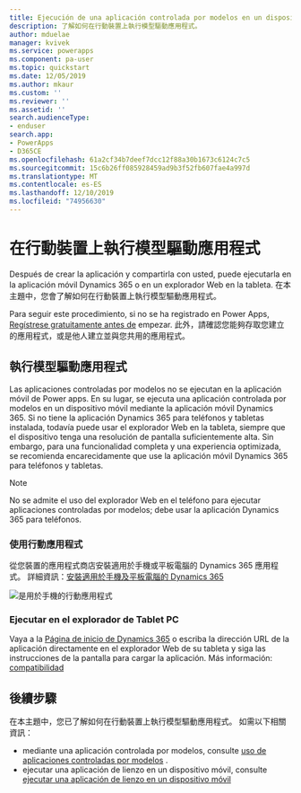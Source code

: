 ```yaml
---
title: Ejecución de una aplicación controlada por modelos en un dispositivo móvil con Power apps | Microsoft Docs
description: 了解如何在行動裝置上執行模型驅動應用程式。
author: mduelae
manager: kvivek
ms.service: powerapps
ms.component: pa-user
ms.topic: quickstart
ms.date: 12/05/2019
ms.author: mkaur
ms.custom: ''
ms.reviewer: ''
ms.assetid: ''
search.audienceType:
- enduser
search.app:
- PowerApps
- D365CE
ms.openlocfilehash: 61a2cf34b7deef7dcc12f88a30b1673c6124c7c5
ms.sourcegitcommit: 15c6b26ff085928459ad9b3f52fb607fae4a997d
ms.translationtype: MT
ms.contentlocale: es-ES
ms.lasthandoff: 12/10/2019
ms.locfileid: "74956630"
---
```

# <a name="run-a-model-driven-app-on-a-mobile-device"></a>在行動裝置上執行模型驅動應用程式

Después de crear la aplicación y compartirla con usted, puede ejecutarla en la aplicación móvil Dynamics 365 o en un explorador Web en la tableta. 在本主題中，您會了解如何在行動裝置上執行模型驅動應用程式。 

Para seguir este procedimiento, si no se ha registrado en Power Apps, [Regístrese gratuitamente antes de](https://make.powerapps.com/signup?redirect=marketing&email=) empezar. 此外，請確認您能夠存取您建立的應用程式，或是他人建立並與您共用的應用程式。

## <a name="run-the-model-driven-app"></a>執行模型驅動應用程式

Las aplicaciones controladas por modelos no se ejecutan en la aplicación móvil de Power apps. En su lugar, se ejecuta una aplicación controlada por modelos en un dispositivo móvil mediante la aplicación móvil Dynamics 365. Si no tiene la aplicación Dynamics 365 para teléfonos y tabletas instalada, todavía puede usar el explorador Web en la tableta, siempre que el dispositivo tenga una resolución de pantalla suficientemente alta. Sin embargo, para una funcionalidad completa y una experiencia optimizada, se recomienda encarecidamente que use la aplicación móvil Dynamics 365 para teléfonos y tabletas. 

> [!NOTE]
> No se admite el uso del explorador Web en el teléfono para ejecutar aplicaciones controladas por modelos; debe usar la aplicación Dynamics 365 para teléfonos. 

### <a name="use-the-mobile-app"></a>使用行動應用程式
從您裝置的應用程式商店安裝適用於手機或平板電腦的 Dynamics 365 應用程式。 詳細資訊：[安裝適用於手機及平板電腦的 Dynamics 365 ](https://docs.microsoft.com/dynamics365/customer-engagement/mobile-app/install-dynamics-365-for-phones-and-tablets)

 ![是用於手機的行動應用程式](media/run-app-client-model-driven/mobile-app-for-phone.png)

### <a name="run-in-your-tablets-browser"></a>Ejecutar en el explorador de Tablet PC
Vaya a la [Página de inicio de Dynamics 365](https://home.dynamics.com) o escriba la dirección URL de la aplicación directamente en el explorador Web de su tableta y siga las instrucciones de la pantalla para cargar la aplicación. Más información: [compatibilidad](https://docs.microsoft.com/dynamics365/mobile-app/support-phones-tablets#supported-tablets-to-run-model-driven-apps-in-your-web-browser)


## <a name="next-steps"></a>後續步驟
在本主題中，您已了解如何在行動裝置上執行模型驅動應用程式。 如需以下相關資訊：
- mediante una aplicación controlada por modelos, consulte [uso de aplicaciones controladas por modelos](use-model-driven-apps.md) .
- ejecutar una aplicación de lienzo en un dispositivo móvil, consulte [ejecutar una aplicación de lienzo en un dispositivo móvil](run-app-client.md)
